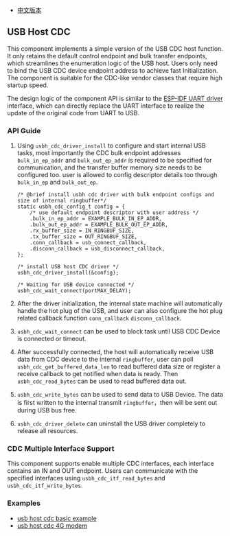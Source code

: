 * [中文版本](./README_cn.md)

## USB Host CDC

This component implements a simple version of the USB CDC host function. It only retains the default control endpoint and bulk transfer endpoints, which streamlines the enumeration logic of the USB host. Users only need to bind the USB CDC device endpoint address to achieve fast Initialization. The component is suitable for the CDC-like vendor classes that require high startup speed.

The design logic of the component API is similar to the [ESP-IDF UART driver](https://docs.espressif.com/projects/esp-idf/en/latest/esp32s2/api-reference/peripherals/uart.html) interface, which can directly replace the UART interface to realize the update of the original code from UART to USB.

### API Guide

1. Using `usbh_cdc_driver_install` to configure and start internal USB tasks, most importantly the CDC bulk endpoint addresses `bulk_in_ep_addr` and `bulk_out_ep_addr` is required to be specified for communication, and the transfer buffer memory size needs to be configured too. user is allowed to config descriptor details too through `bulk_in_ep` and `bulk_out_ep`.

    ```
    /* @brief install usbh cdc driver with bulk endpoint configs and size of internal ringbuffer*/
    static usbh_cdc_config_t config = {
        /* use default endpoint descriptor with user address */
        .bulk_in_ep_addr = EXAMPLE_BULK_IN_EP_ADDR,
        .bulk_out_ep_addr = EXAMPLE_BULK_OUT_EP_ADDR,
        .rx_buffer_size = IN_RINGBUF_SIZE,
        .tx_buffer_size = OUT_RINGBUF_SIZE,
        .conn_callback = usb_connect_callback,
        .disconn_callback = usb_disconnect_callback,
    };

    /* install USB host CDC driver */
    usbh_cdc_driver_install(&config);

    /* Waiting for USB device connected */
    usbh_cdc_wait_connect(portMAX_DELAY);
    ```

2. After the driver initialization, the internal state machine will automatically handle the hot plug of the USB, and user can also configure the hot plug related callback function `conn_callback` `disconn_callback`.
3. `usbh_cdc_wait_connect` can be used to block task until USB CDC Device is connected or timeout.
4. After successfully connected, the host will automatically receive USB data from CDC device to the internal `ringbuffer`, user can poll `usbh_cdc_get_buffered_data_len` to read buffered data size or register a receive callback to get notified when data is ready. Then `usbh_cdc_read_bytes` can be used to read buffered data out.
5. `usbh_cdc_write_bytes` can be used to send data to USB Device. The data is first written to the internal transmit `ringbuffer`，then will be sent out during USB bus free.
6. `usbh_cdc_driver_delete` can uninstall the USB driver completely to release all resources.

### CDC Multiple Interface Support

This component supports enable multiple CDC interfaces, each interface contains an IN and OUT endpoint. Users can communicate with the specified interfaces using `usbh_cdc_itf_read_bytes` and `usbh_cdc_itf_write_bytes`.

### Examples

* [usb host cdc basic example](../../../examples/usb/host/usb_cdc_basic)
* [usb host cdc 4G modem](../../../examples/usb/host/usb_cdc_4g_module)